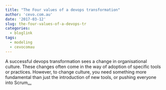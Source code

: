 ```yaml
---
title: "The Four values of a devops transformation"
author: 'cevo.com.au'
date: '2017-03-12'
slug: the-four-values-of-a-devops-tr
categories:
  - bloglink
tags:
  - modeling
  - cevocomau
---
```


A successful devops transformation sees a change in organisational culture. These changes often come in the way of adoption of specific tools or practices. However, to change culture, you need something more fundamental than just the introduction of new tools, or pushing everyone into Scrum[... <i class="fas fa-external-link-alt"></i>](https://cevo.com.au/devops/2017/03/12/four-values-of-devops.html)

